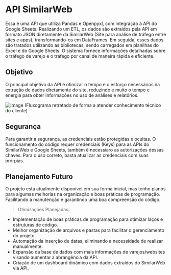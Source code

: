 # API SimilarWeb
Essa é uma API que utiliza Pandas e Openpyxl, com integração à API do Google Sheets. Realizando um ETL, os dados são extraídos pela API em formato JSON diretamente da SimilarWeb (Site para análise de tráfego entre sites e apps), transformando-os em DataFrames. Em seguida, esses dados são tratados utilizando as bibliotecas, sendo carregados em planilhas do Excel e do Google Sheets. O sistema fornece informações detalhadas sobre o tráfego de varejo e o tráfego por canal de maneira rápida e eficiente.

## Objetivo
O principal objetivo da API é otimizar o tempo e o esforço necessários na extração de dados diretamente do site, reduzindo e muito o tempo e energia para obter informações no uso de análises e relatórios.

![image](https://github.com/goulartgusta/API-SimilarWeb/assets/101681743/00831e77-e0d0-4b52-983d-dc19ce89b37f)
(Fluxograma retratado de forma a atender conhecimento técnico do cliente)

## Segurança
Para garantir a segurança, as credenciais estão protegidas e ocultas. O funcionamento do código requer credenciais (Keys) para as APIs do SimilarWeb e Google Sheets, também é necessíaro as autorizações dessas chaves. Para o uso correto, basta atualizar as credenciais com suas prórpias.

## Planejamento Futuro
O projeto está atualmente disponível em sua forma inicial, mas tenho planos para algumas melhorias na organização e boas práticas de programação. Facilitando a manutenção e garantindo uma boa compreensão do código.

> Otimizações Planejadas:
- Implementação de boas práticas de programação para otimizar laços e estruturas de código.
- Melhor organização de arquivos e pastas para facilitar o gerenciamento do projeto.
- Automação da inserção de datas, eliminando a necessidade de realizar manualmente.
- Expansão da base de dados com mais informações de varejos/websites visando aumentar a abrangência da API.
- Criação de um dashboard dinâmico com dados extraídos do SimilarWeb via API.
